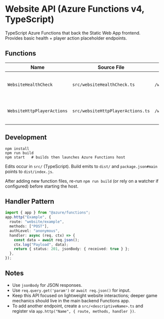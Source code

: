 # Website API (Azure Functions v4, TypeScript)

TypeScript Azure Functions that back the Static Web App frontend. Provides basic health + player action placeholder endpoints.

## Functions

| Name                       | Source File                       | Route                     | Methods  | Description                             |
| -------------------------- | --------------------------------- | ------------------------- | -------- | --------------------------------------- |
| `WebsiteHealthCheck`       | `src/websiteHealthCheck.ts`       | `/website/health`         | GET      | Returns service status JSON.            |
| `WebsiteHttpPlayerActions` | `src/websiteHttpPlayerActions.ts` | `/website/player/actions` | GET/POST | Placeholder for player action dispatch. |

## Development

```
npm install
npm run build
npm start   # builds then launches Azure Functions host
```

Edits occur in `src/` (TypeScript). Build emits to `dist/` and `package.json#main` points to `dist/index.js`.

After adding new function files, re-run `npm run build` (or rely on a watcher if configured) before starting the host.

## Handler Pattern

```ts
import { app } from "@azure/functions";
app.http("Example", {
  route: "website/example",
  methods: ["POST"],
  authLevel: "anonymous",
  handler: async (req, ctx) => {
    const data = await req.json();
    ctx.log("Payload", data);
    return { status: 201, jsonBody: { received: true } };
  },
});
```

## Notes

- Use `jsonBody` for JSON responses.
- Use `req.query.get('param')` or `await req.json()` for input.
- Keep this API focused on lightweight website interactions; deeper game mechanics should live in the main backend Functions app.
- To add another endpoint, create a `src/<descriptiveName>.ts` and register via `app.http("Name", { route, methods, handler })`.
